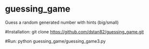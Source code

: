 # guessing_game
Guess a random generated number with hints (big/small)

#Installation:
git clone https://github.com/dstan82/guessing_game.git

#Run: 
python guessing_game/guessing_game3.py
